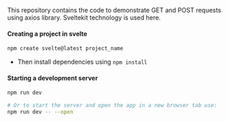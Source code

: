 This repository contains the code to demonstrate GET and POST requests using axios library. Sveltekit technology is used here.

#### Creating a project in svelte

```bash
npm create svelte@latest project_name
```
- Then install dependencies using `npm install`

#### Starting a development server
```bash
npm run dev

# Or to start the server and open the app in a new browser tab use:
npm run dev -- --open
```
